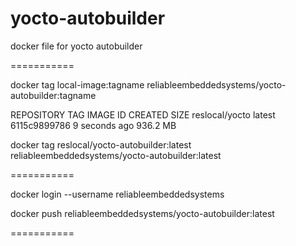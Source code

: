 yocto-autobuilder
=================

docker file for yocto autobuilder

===========

docker tag local-image:tagname reliableembeddedsystems/yocto-autobuilder:tagname

REPOSITORY                            TAG                 IMAGE ID            CREATED             SIZE
reslocal/yocto                        latest              6115c9899786        9 seconds ago       936.2 MB

docker tag reslocal/yocto-autobuilder:latest reliableembeddedsystems/yocto-autobuilder:latest

===========

docker login --username reliableembeddedsystems

docker push reliableembeddedsystems/yocto-autobuilder:latest

===========

